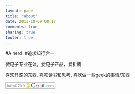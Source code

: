 ```yaml
---
layout: page
title: "about"
date: 2013-10-09 08:17
comments: true
sharing: true
footer: true
---
```

  #A nerd. #追求知行合一
 
  微电子专业在读，爱电子产品，爱折腾
  
  喜欢开源的东西, 喜欢读书和思考, 喜欢做一些geek的事情/东西
  
  <img src="/images/myemail.png"  alt="lufm0709@gmail.com"/>